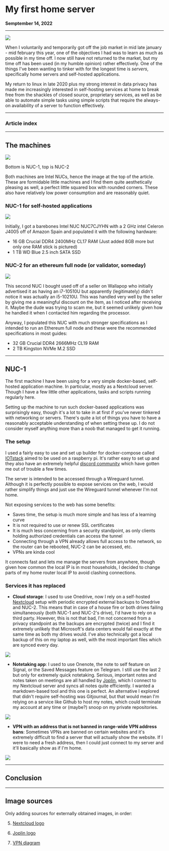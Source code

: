 # My first home server

<div class="date">
<span class="smaller"><b>Semptember 14, 2022</b></span></div>
<div class="centerPosition"><hr></div>

![](assets/intel-my-first-home-server.png)

When I voluntarily and temporarily got off the job market in mid late january - mid february this year, one of the objectives I had was to learn as much as possible in my time off. I now still have not returned to the market, but my time off has been used (in my humble opinion) rather effectively. One of the things I've been wanting to tinker with for the longest time is *servers*, specifically home servers and self-hosted applications.

My return to linux in late 2020 plus my strong interest in data privacy has made me increasingly interested in self-hosting services at home to break free from the shackles of closed source, proprietary services, as well as be able to automate simple tasks using simple scripts that require the always-on availability of a server to function effectively.

***

### Article index

***

## The machines

![](assets/nuc-bros-in-my-hand.jpg)
<figcaption>Bottom is NUC-1, top is NUC-2</figcaption>

Both machines are Intel NUCs, hence the image at the top of the article. These are formidable little machines and I find them quite aesthetically pleasing as well, a perfect little squared box with rounded corners. These also have relatively low power consumption and are reasonably quiet.

### NUC-1 for self-hosted applications

![](assets/home-server.jpg)

Initially, I got a barebones Intel NUC NUC7CJYHN with a 2 GHz intel Celeron J4005 off of Amazon Spain and populated it with the following hardware:

- 16 GB Crucial DDR4 2400MHz CL17 RAM (Just added 8GB more but only one RAM stick is pictured)
- 1 TB WD Blue 2.5 inch SATA SSD

### NUC-2 for an ethereum full node (or validator, someday)

![](assets/ethereum-node.jpg)

This second NUC I bought used off of a seller on Wallapop who initially advertised it as having an  i7-10510U but apparently (legitimately) didn't notice it was actually an i5-10210U. This was handled very well by the seller by giving me a meaningful discount on the item, as I noticed after receiving it. Maybe the dude was trying to scam me, but it seemed unlikely given how he handled it when I contacted him regarding the processor.

Anyway, I populated this NUC with much stronger specifications as I intended to run an Ethereum full node and these were the recommended specifications in most guides:

- 32 GB Crucial DDR4 2666MHz CL19 RAM
- 2 TB Kingston NVMe M.2 SSD

***

## NUC-1

The first machine I have been using for a very simple docker-based, self-hosted application machine. In particular, mostly as a Nextcloud server. Though I have a few little other applications, tasks and scripts running regularly here.

Setting up the machine to run such docker-based applications was surprisingly easy, though it's a lot to take in at first if you've never tinkered with networking or servers. There's quite a lot of things you have to have a reasonably acceptable understanding of when setting these up. I do not consider myself anything more than a noob that managed to get it running.

### The setup

I used a fairly easy to use and set up builder for docker-compose called [IOTstack](https://github.com/SensorsIot/IOTstack) aimed to be used on a raspberry pi. It's rather easy to set up and they also have an extremely helpful [discord community](https://discord.gg/ZpKHnks) which have gotten me out of trouble a few times.

The server is intended to be accessed through a Wireguard tunnel. Although it is perfectly possible to expose services on the web, I would rather simplify things and just use the Wireguard tunnel whenever I'm not home.

Not exposing services to the web has some benefits:

- Saves time, the setup is much more simple and has less of a learning curve
- It is not required to use or renew SSL certificates
- It is much less concerning from a security standpoint, as only clients holding authorized credentials can access the tunnel
- Connecting through a VPN already allows full access to the network, so the router can be rebooted, NUC-2 can be accessed, etc.
- VPNs are kinda cool

It connects fast and lets me manage the servers from anywhere, though given how common the local IP is in most households, I decided to change parts of my home router local IP to avoid clashing connections.

### Services it has replaced


+ **Cloud storage**: I used to use Onedrive, now I rely on a self-hosted [Nextcloud](https://nextcloud.com/) setup with periodic encrypted external backups to Onedrive and NUC-2. This means that in case of a house fire or both drives failing simultaneously (both NUC-1 and NUC-2's drive), I'd have to rely on a third party. However, this is not that bad, I'm not concerned from a privacy standpoint as the backups are encrypted (twice) and I find it extremely unlikely that Microsoft's data centers would fail exactly at the same time as both my drives would. I've also technically got a local backup of this on my laptop as well, with the most important files which are synced every day.
  
<img src="assets/nextcloud.png" class="smaller">


+ **Notetaking app**: I used to use Onenote, the note to self feature on Signal, or the Saved Messages feature on Telegram. I still use the last 2 but only for extremely quick notetaking. Serious, important notes and notes taken on meetings are all handled by [Joplin](https://joplinapp.org/), which I connect to my Nextcloud server and syncs all notes quite efficiently. I wanted a markdown-based tool and this one is perfect. An alternative I explored that didn't require self-hosting was Gitjournal, but that would mean I'm relying on a service like Github to host my notes, which could terminate my account at any time or (maybe?) snoop on my private repositories.
  
<img src="assets/joplin.png" class="smaller">


+ **VPN with an address that is not banned in range-wide VPN address bans**: Sometimes VPNs are banned on certain websites and it's extremely difficult to find a server that will actually show the website. If I were to need a fresh address, then I could just connect to my server and it'll basically show as if I'm home.



![](assets/vpn.jpeg)

***

## Conclusion

***

## Image sources

Only adding sources for externally obtained images, in order:

5. [Nextcloud logo](https://commons.wikimedia.org/wiki/File:Nextcloud_Logo.svg)

6. [Joplin logo](https://en.wikipedia.org/wiki/File:Joplin-icon.svg)

7. [VPN diagram](https://www.atriainnovation.com/en/tutorial-to-create-your-own-vpn/)
